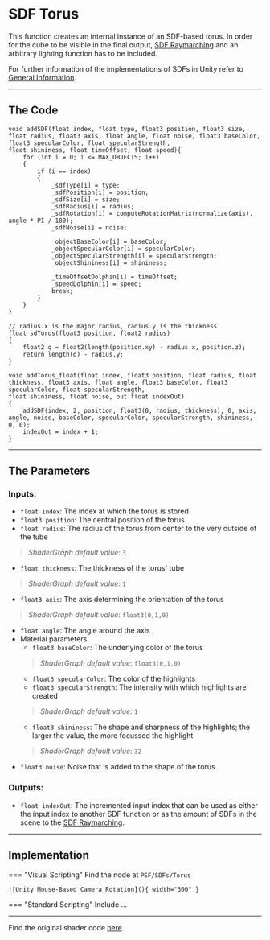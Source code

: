 # SDF Torus

This function creates an internal instance of an SDF-based torus. In order for the cube to be visible in the final output, [SDF Raymarching](...) and an arbitrary lighting function has to be included. 

For further information of the implementations of SDFs in Unity refer to [General Information](generalInformation.md).

---

## The Code

``` hlsl
void addSDF(float index, float type, float3 position, float3 size, float radius, float3 axis, float angle, float noise, float3 baseColor, float3 specularColor, float specularStrength,
float shininess, float timeOffset, float speed){
    for (int i = 0; i <= MAX_OBJECTS; i++)
    {
        if (i == index)
        {
            _sdfType[i] = type;
            _sdfPosition[i] = position;
            _sdfSize[i] = size;
            _sdfRadius[i] = radius;
            _sdfRotation[i] = computeRotationMatrix(normalize(axis), angle * PI / 180);
            _sdfNoise[i] = noise;
            
            _objectBaseColor[i] = baseColor;
            _objectSpecularColor[i] = specularColor;
            _objectSpecularStrength[i] = specularStrength;
            _objectShininess[i] = shininess;

            _timeOffsetDolphin[i] = timeOffset;
            _speedDolphin[i] = speed;
            break;
        }
    }
}

// radius.x is the major radius, radius.y is the thickness
float sdTorus(float3 position, float2 radius)
{
    float2 q = float2(length(position.xy) - radius.x, position.z);
    return length(q) - radius.y;
}

void addTorus_float(float index, float3 position, float radius, float thickness, float3 axis, float angle, float3 baseColor, float3 specularColor, float specularStrength,
float shininess, float noise, out float indexOut)
{
    addSDF(index, 2, position, float3(0, radius, thickness), 0, axis, angle, noise, baseColor, specularColor, specularStrength, shininess, 0, 0);
    indexOut = index + 1;
}
```

---

## The Parameters

### Inputs:
- ```float index```: The index at which the torus is stored 
- ```float3 position```: The central position of the torus
- ```float radius```: The radius of the torus from center to the very outside of the tube
> *ShaderGraph default value*: ```3```
- ```float thickness```: The thickness of the torus' tube
> *ShaderGraph default value*: ```1```
- ```float3 axis```: The axis determining the orientation of the torus
> *ShaderGraph default value*: ```float3(0,1,0)```
- ```float angle```: The angle around the axis 
- Material parameters
    - ```float3 baseColor```: The underlying color of the torus
    > *ShaderGraph default value*: ```float3(0,1,0)```
    - ```float3 specularColor```: The color of the highlights
    - ```float3 specularStrength```: The intensity with which highlights are created
    > *ShaderGraph default value*: ```1```
    - ```float3 shininess```: The shape and sharpness of the highlights; the larger the value, the more focussed the highlight
    > *ShaderGraph default value*: ```32```
- ```float3 noise```: Noise that is added to the shape of the torus


### Outputs:
- ```float indexOut```: The incremented input index that can be used as either the input index to another SDF function or as the amount of SDFs in the scene to the [SDF Raymarching](...).  

---

## Implementation

=== "Visual Scripting"
    Find the node at `PSF/SDFs/Torus`

    ![Unity Mouse-Based Camera Rotation](){ width="300" }

=== "Standard Scripting"
    Include ...

---

Find the original shader code [here](..).